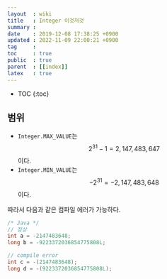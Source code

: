 ```yaml
---
layout  : wiki
title   : Integer 이것저것
summary : 
date    : 2019-12-08 17:38:25 +0900
updated : 2022-11-09 22:00:21 +0900
tag     : 
toc     : true
public  : true
parent  : [[index]]
latex   : true
---
```

* TOC
{:toc}

## 범위

* `Integer.MAX_VALUE`는 $$2^{31} -1 = 2,147,483,647$$ 이다.
* `Integer.MIN_VALUE`는 $$-2^{31} = -2,147,483,648$$ 이다.

따라서 다음과 같은 컴파일 에러가 가능하다.

```java
/* Java */
// 정상
int a = -2147483648;
long b = -9223372036854775808L;

// compile error
int c = -(2147483648);
long d = -(9223372036854775808L);
```

